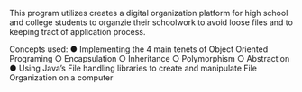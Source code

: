 This program utilizes creates a digital organization platform for high school and college students to organzie their schoolwork to avoid loose files and to keeping tract of application process.

Concepts used:
● Implementing the 4 main tenets of Object Oriented Programing 
○   Encapsulation 
○   Inheritance 
○   Polymorphism 
○   Abstraction 
● Using Java’s File handling libraries to create and manipulate File Organization on a computer
